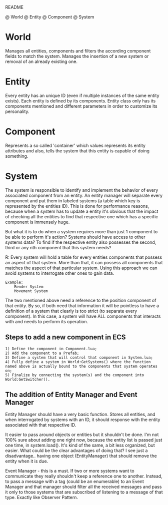 README

@ World
@ Entity
@ Component
@ System


# World

   Manages all entities, components and filters the according component
fields to match the system.
   Manages the insertion of a new system or removal of an already existing
one.

# Entity

   Every entity has an unique ID (even if multiple instances of the same
entity exists). Each entity is defined by its components. Entity class
only has its components mentioned and different parameters in order to
customize its personality.

# Component

   Represents a so called 'container' which values represents its entity
attributes and also, tells the system that this entity is capable of doing
something.

# System

   The system is responsible to identify and implement the behavior of
every associated component from an entity.
   An entity manager will separate every component and put them in
labeled systems (a table which key is represented by the entities ID).
This is done for performance reasons, because when a system has to update
a entity it's obvious that the impact of checking all the entities to find
that respective one which has a specific component is immensely huge.

   But what it is to do when a system requires more than just 1 component
to be able to perform it's action?
   Systems should have access to other systems data? To find if the respective
entity also possesses the second, third or any nth component that this system
needs?

   R: Every system will hold a table for every entities components that
possess an aspect of that system. More than that, it can possess all
components that matches the aspect of that particular system. Using this
approach we can avoid systems to interrogate other ones to gain data.

    Example:
        Render System
        Movement System

   The two mentioned above need a reference to the position component of
that entity. By so, if both need that information it will be pointless
to have a definition of a system that clearly is too strict (to separate
every component). In this case, a system will have ALL components that
interacts with and needs to perform its operation.

## Steps to add a new component in ECS
    1) Define the component in Component.lua;
    2) Add the component to a Prefab;
    3) Define a system that will control that component in System.lua;
    4) Fully define a system in World:GetSystems() where the function
    named above is actually bound to the components that system operates on;
    5) Finalize by connecting the system(s) and the component into
    World:GetSwitcher().

## The addition of Entity Manager and Event Manager

   Entity Manager should have a very basic function. Stores all entities,
and when interrogated by systems with an ID, it should response with the
entity associated with that respective ID.

   It easier to pass around objects or entities but it shouldn't be done.
   I'm not 100% sure about adding one right now, because the entity list
is passed just one time, in system.load(). It's kind of the same, a bit less
organized, but easier. What could be the clear advantages of doing that?
I see just a disadvantage.. having one object (EntityManager) that should
remove the entity when it is due.

   Event Manager - this is a must. If two or more systems want to communicate
they really shouldn't keep a reference one to another. Instead, to pass a
message with a tag (could be an enumerable) to an Event Manager and that
manager should filter all the received messages and pass it only to those
systems that are subscribed of listening to a message of that type.
   Exactly like Observer Pattern.
